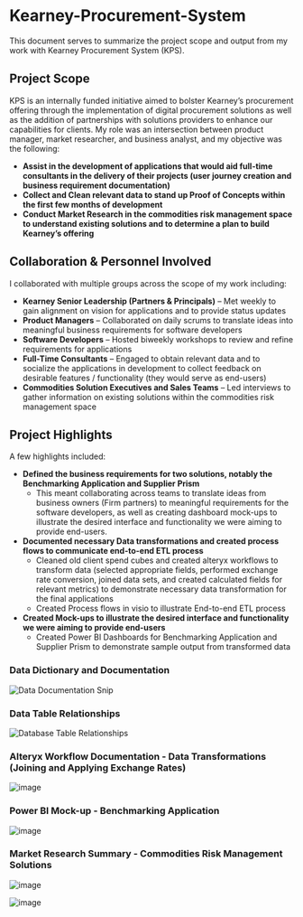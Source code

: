 # Kearney-Procurement-System
This document serves to summarize the project scope and output from my work with Kearney Procurement System (KPS). 


## Project Scope
KPS is an internally funded initiative aimed to bolster Kearney’s procurement offering through the implementation of digital procurement solutions as well as the addition of partnerships with solutions providers to enhance our capabilities for clients.  My role was an intersection between product manager, market researcher, and business analyst, and my objective was the following:

- **Assist in the development of applications that would aid full-time consultants in the delivery of their projects (user journey creation and business requirement documentation)**
- **Collect and Clean relevant data to stand up Proof of Concepts within the first few months of development**
- **Conduct Market Research in the commodities risk management space to understand existing solutions and to determine a plan to build Kearney’s offering**


## Collaboration & Personnel Involved
I collaborated with multiple groups across the scope of my work including:

- **Kearney Senior Leadership (Partners & Principals)** – Met weekly to gain alignment on vision for applications and to provide status updates
- **Product Managers** – Collaborated on daily scrums to translate ideas into meaningful business requirements for software developers
- **Software Developers** – Hosted biweekly workshops to review and refine requirements for applications
- **Full-Time Consultants** – Engaged to obtain relevant data and to socialize the applications in development to collect feedback on desirable features / functionality (they would serve as end-users)
- **Commodities Solution Executives and Sales Teams** – Led interviews to gather information on existing solutions within the commodities risk management space


## Project Highlights
A few highlights included:

- **Defined the business requirements for two solutions, notably the Benchmarking Application and Supplier Prism**  
  - This meant collaborating across teams to translate ideas from business owners (Firm partners) to meaningful requirements for the software developers, as well as creating dashboard mock-ups to illustrate the desired interface and functionality we were aiming to provide end-users.
- **Documented necessary Data transformations and created process flows to communicate end-to-end ETL process**
  - Cleaned old client spend cubes and created alteryx workflows to transform data (selected appropriate fields, performed exchange rate conversion, joined data sets, and created calculated fields for relevant metrics) to demonstrate necessary data transformation for the final applications
  - Created Process flows in visio to illustrate End-to-end ETL process
- **Created Mock-ups to illustrate the desired interface and functionality we were aiming to provide end-users**
  - Created Power BI Dashboards for Benchmarking Application and Supplier Prism to demonstrate sample output from transformed data

### Data Dictionary and Documentation
![Data Documentation Snip](https://user-images.githubusercontent.com/71853253/195645075-7b8d2fe1-93b1-40ed-a156-0b8443c577cd.PNG)


### Data Table Relationships
![Database Table Relationships](https://user-images.githubusercontent.com/71853253/195645374-c12edc7f-c13a-4ac5-99f8-445a935d029e.PNG)


### Alteryx Workflow Documentation - Data Transformations (Joining and Applying Exchange Rates)
![image](https://user-images.githubusercontent.com/71853253/195631265-04ff1213-35ad-46b1-940a-74edc6912bcd.png)


### Power BI Mock-up - Benchmarking Application
![image](https://user-images.githubusercontent.com/71853253/195635061-9c34502b-b741-4088-97d4-8d79b0a3ebe0.png)


### Market Research Summary - Commodities Risk Management Solutions
![image](https://user-images.githubusercontent.com/71853253/195631830-aa613091-69af-49ab-a55e-76f5c61cc4aa.png)

![image](https://user-images.githubusercontent.com/71853253/195631930-7d6fed28-fa0c-4010-88ee-68e65a0a1134.png)







